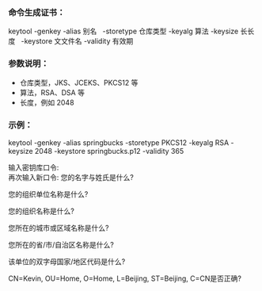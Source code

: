 ### 命令生成证书：

keytool -genkey -alias 别名  
-storetype 仓库类型 -keyalg 算法 -keysize ⻓长度   -keystore ⽂文件名 -validity 有效期



### 参数说明：

- 仓库类型，JKS、JCEKS、PKCS12 等
- 算法，RSA、DSA 等
- 长度，例如 2048



### 示例：

keytool -genkey -alias springbucks -storetype PKCS12 -keyalg RSA -keysize 2048 -keystore springbucks.p12 -validity 365

输入密钥库口令:  
再次输入新口令:
您的名字与姓氏是什么?

[Unknown]:  Kevin

您的组织单位名称是什么?

[Unknown]:  Home

您的组织名称是什么?

[Unknown]:  Home

您所在的城市或区域名称是什么?

[Unknown]:  Beijing

您所在的省/市/自治区名称是什么?

[Unknown]:  Beijing

该单位的双字母国家/地区代码是什么?

[Unknown]:  CN

CN=Kevin, OU=Home, O=Home, L=Beijing, ST=Beijing, C=CN是否正确?

[否]:  是


